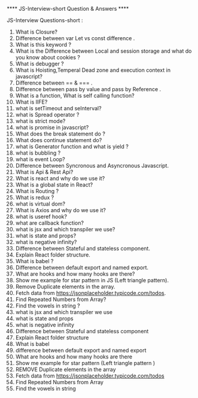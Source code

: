 ****  JS-Interview-short Question & Answers ****

JS-Interview Questions-short :
1. What is Closure?
2. Difference between var Let vs const difference .
3. What is this keyword ?
4. What is the Difference between Local and session storage and what do  you know about cookies ?
5. What is debugger ?
6. What is Hoisting,Temperal Dead zone  and execution context  in javascript?
7. Difference between == & === .
8. Difference between pass by value and pass by Reference .
9. What is a function, What is self calling function?
10. What is IIFE?
11. what is setTimeout and seInterval?
12. what is Spread operator ?
13. what is strict mode?
14. what is promise in javascript?
15. What does the break statement do ?
16. What does continue statement do?
17. what is Generator function and what is yield ?
18. what is bubbling ?
19. what is event Loop?
20. Difference between Syncronous and Asyncronous Javascript.
21. What is Api & Rest Api? 
22. What is react and why do we use it?
23. What is a global state in React?
24. What is Routing ?
25. What is redux ?
26. what is virtual dom?
27. What is Axios and why do we use it?
28. what is useref hook?
29. what are callback function?
30. what is jsx and which transpiler we use?
31. what is state and props?
32. what is negative infinity?
33. Difference between Stateful and stateless component.
34. Explain React folder structure.
35. What is babel ?
36. Difference between default export and named export.
37. What are hooks and how many hooks are there?
38. Show me example for star pattern in JS (Left triangle pattern).
39. Remove Duplicate elements in the array.
40. Fetch data from https://jsonplaceholder.typicode.com/todos.
41. Find Repeated Numbers from Array?
42. Find the vowels in string ?
30. what is jsx and which transpiler we use
31. what is state and props
32. what is negative infinity
33. Difference between Stateful and stateless component
34. Explain React folder structure
35. What is babel 
36. difference between default export and named export
37. What are hooks and how many hooks are there 
38. Show me example for star pattern (Left triangle pattern )
39. REMOVE Duplicate elements in the array
40. Fetch data from https://jsonplaceholder.typicode.com/todos
41. Find Repeated Numbers from Array
42. Find the vowels in string 